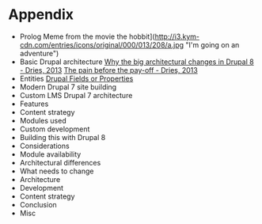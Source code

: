 # Appendix

 - Prolog
  Meme from the movie the hobbit](http://i3.kym-cdn.com/entries/icons/original/000/013/208/a.jpg "I'm going on an adventure")
 - Basic Drupal architecture
   [Why the big architectural changes in Drupal 8 - Dries, 2013](http://buytaert.net/why-the-big-architectural-changes-in-drupal-8)
   [The pain before the pay-off - Dries, 2013](http://buytaert.net/why-the-big-architectural-changes-in-drupal-8)
  - Entities
    [Drupal Fields or Properties](http://www.drupalonwindows.com/en/blog/drupal-fields-or-properties-or-something-else)
  - Modern Drupal 7 site building
 - Custom LMS Drupal 7 architecture
  - Features
  - Content strategy
  - Modules used
  - Custom development
 - Building this with Drupal 8
  - Considerations
   - Module availability
   - Architectural differences
  - What needs to change
   - Architecture
   - Development
   - Content strategy
 - Conclusion
 - Misc

